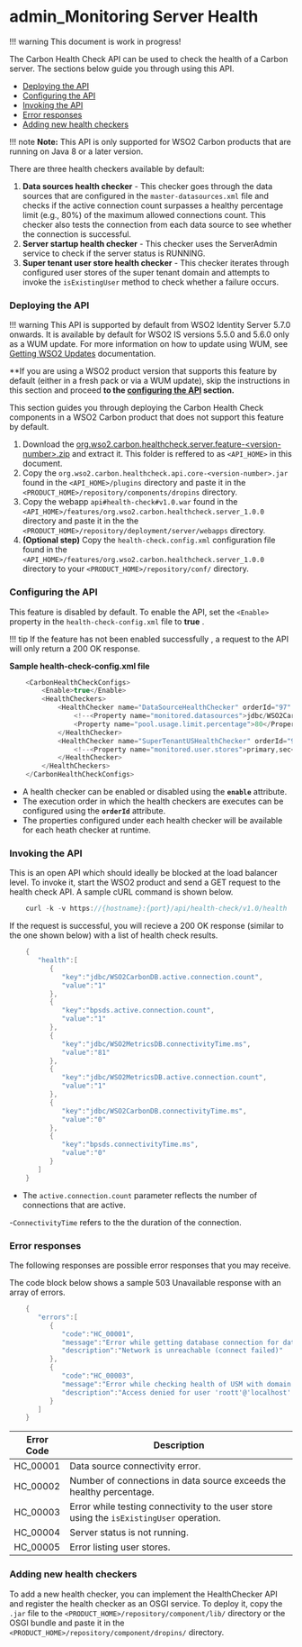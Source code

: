 # admin\_Monitoring Server Health

!!! warning
This document is work in progress!


The Carbon Health Check API can be used to check the health of a Carbon server. The sections below guide you through using this API.

-   [Deploying the API](#admin_MonitoringServerHealth-DeployingtheAPI)
-   [Configuring the API](#admin_MonitoringServerHealth-ConfiguringtheAPI)
-   [Invoking the API](#admin_MonitoringServerHealth-InvokingtheAPI)
-   [Error responses](#admin_MonitoringServerHealth-Errorresponses)
-   [Adding new health checkers](#admin_MonitoringServerHealth-Addingnewhealthcheckers)

!!! note
**Note:** This API is only supported for WSO2 Carbon products that are running on Java 8 or a later version.


There are three health checkers available by default:

1.  **Data sources health checker** - This checker goes through the data sources that are configured in the `master-datasources.xml` file and checks if the active connection count surpasses a healthy percentage limit (e.g., 80%) of the maximum allowed connections count. This checker also tests the connection from each data source to see whether the connection is successful.
2.  **Server startup health checker** - This checker uses the ServerAdmin service to check if the server status is RUNNING.
3.  **Super tenant user store health checker** - This checker iterates through configured user stores of the super tenant domain and attempts to invoke the `isExistingUser` method to check whether a failure occurs.

### Deploying the API

!!! warning
This API is supported by default from WSO2 Identity Server 5.7.0 onwards. It is available by default for WSO2 IS versions 5.5.0 and 5.6.0 only as a WUM update. For more information on how to update using WUM, see [Getting WSO2 Updates](https://docs.wso2.com/display/ADMIN44x/Getting+WSO2+Updates) documentation.

**If you are using a WSO2 product version that supports this feature by default (either in a fresh pack or via a WUM update), skip the instructions in this section and proceed **to the [configuring the API](#admin_MonitoringServerHealth-ConfiguringtheAPI) section.**



This section guides you through deploying the Carbon Health Check components in a WSO2 Carbon product that does not support this feature by default.

1.  Download the [org.wso2.carbon.healthcheck.server.feature-&lt;version-number&gt;.zip](attachments/126562954/126562955.zip) and extract it. This folder is reffered to as `<API_HOME>` in this document.
2.  Copy the `org.wso2.carbon.healthcheck.api.core-<version-number>.jar` found in the `<API_HOME>/plugins` directory and paste it in the `<PRODUCT_HOME>/repository/components/dropins` directory.
3.  Copy the webapp `api#health-check#v1.0.war` found in the `<API_HOME>/features/org.wso2.carbon.healthcheck.server_1.0.0` directory and paste it in the the `<PRODUCT_HOME>/repository/deployment/server/webapps` directory.
4.  **(Optional step)** Copy the `health-check.config.xml` configuration file found in the `<API_HOME>/features/org.wso2.carbon.healthcheck.server_1.0.0` directory to your `<PRODUCT_HOME>/repository/conf/` directory.

### Configuring the API

This feature is disabled by default. To enable the API, set the `<Enable>` property in the `health-check-config.xml` file to **true** .

!!! tip
If the feature has not been enabled successfully , a request to the API will only return a 200 OK response.


**Sample health-check-config.xml file**

``` java
    <CarbonHealthCheckConfigs>
        <Enable>true</Enable>
        <HealthCheckers>
            <HealthChecker name="DataSourceHealthChecker" orderId="97" enable="true">
                <!--<Property name="monitored.datasources">jdbc/WSO2CarbonDB,jdbc/WSO2MetricsDB,jdbc/WSO2UMDB</Property>-->
                <Property name="pool.usage.limit.percentage">80</Property>
            </HealthChecker>
            <HealthChecker name="SuperTenantUSHealthChecker" orderId="98" enable="true">
                <!--<Property name="monitored.user.stores">primary,sec</Property>-->
            </HealthChecker>
        </HealthCheckers>
    </CarbonHealthCheckConfigs>
```

-   A health checker can be enabled or disabled using the **`enable`** attribute.
-   The execution order in which the health checkers are executes can be configured using the **`orderId`** attribute.
-   The properties configured under each health checker will be available for each heath checker at runtime.

### Invoking the API

This is an open API which should ideally be blocked at the load balancer level. To invoke it, start the WSO2 product and send a GET request to the health check API. A sample cURL command is shown below.

``` java
    curl -k -v https://{hostname}:{port}/api/health-check/v1.0/health
```

If the request is successful, you will recieve a 200 OK response (similar to the one shown below) with a list of health check results.

``` java
    {  
       "health":[  
          {  
             "key":"jdbc/WSO2CarbonDB.active.connection.count",
             "value":"1"
          },
          {  
             "key":"bpsds.active.connection.count",
             "value":"1"
          },
          {  
             "key":"jdbc/WSO2MetricsDB.connectivityTime.ms",
             "value":"81"
          },
          {  
             "key":"jdbc/WSO2MetricsDB.active.connection.count",
             "value":"1"
          },
          {  
             "key":"jdbc/WSO2CarbonDB.connectivityTime.ms",
             "value":"0"
          },
          {  
             "key":"bpsds.connectivityTime.ms",
             "value":"0"
          }
       ]
    }
```

-   The `active.connection.count` parameter reflects the number of connections that are active.

-`ConnectivityTime` refers to the the duration of the connection.

### **Error responses**

The following responses are possible error responses that you may receive.

The code block below shows a sample 503 Unavailable response with an array of errors.

``` java
    {  
       "errors":[  
          {  
             "code":"HC_00001",
             "message":"Error while getting database connection for datasource: jdbc/DISCONNECTED",
             "description":"Network is unreachable (connect failed)"
          },
          {  
             "code":"HC_00003",
             "message":"Error while checking health of USM with domain: SEC",
             "description":"Access denied for user 'roott'@'localhost' (using password: YES)"
          }
       ]
    }
```

| Error Code | Description                                                                                                       |
|------------|-------------------------------------------------------------------------------------------------------------------|
| HC\_00001  | Data source connectivity error.                                                                                   |
| HC\_00002  | Number of connections in data source exceeds the healthy percentage.                                              |
| HC\_00003  | Error while testing connectivity to the user store using the `isExistingUser` operation. |
| HC\_00004  | Server status is not running.                                                                                     |
| HC\_00005  | Error listing user stores.                                                                                        |

### Adding new health checkers

To add a new health checker, you can implement the HealthChecker API and register the health checker as an OSGI service.
To deploy it, copy the `.jar` file to the `<PRODUCT_HOME>/repository/component/lib/` directory or the OSGI bundle and paste it in the `<PRODUCT_HOME>/repository/component/dropins/` directory.
